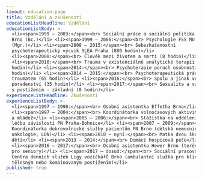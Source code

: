 ```yaml
---
layout: education-page
title: Vzdělání a zkušenosti
educationListHeadline: Vzdělání
educationListBody: >-
  <li><span>1999 – 2003:</span><br> Sociální práce a sociální politika FSS MU
  Brno (Bc.)</li> <li><span>1999 – 2006:</span><br> Psychologie FSS MU Brno
  (Mgr.)</li> <li><span>2008 – 2015:</span><br> Sebezkušenostní
  psychoterapeutický výcvik SLEA Praha (800 hodin)</li>
  <li><span>2008:</span><br> Člověk mezi životem a smrtí (8 hodin)</li>
  <li><span>2010:</span><br> Trauma v existenciálně analytické terapii (16
  hodin)</li> <li><span>2014:</span><br> Psychoterapie poruch osobnosti (8
  hodin)</li> <li><span>2014 – 2015:</span><br> Psychoterapeutická práce s
  traumatem (65 hodin)</li> <li><span>2016:</span><br> Spolu a jinak ve školním
  poradenství (35 hodin)</li> <li><span>2017:</span><br> Sexualita a vztahy lidí
  s postižením - základní (8 hodin)</li>
experienceListHeadline: Zkušenosti
experienceListBody: >-
  <li><span>1997 – 1998:</span><br> Osobní asistentka Effetha Brno</li>
  <li><span>1997 – 2004:</span><br> Koordinátorka volnočasových aktivit pro děti
  a mládež</li> <li><span>2005 – 2006:</span><br> Stážistka na oddělení pro
  léčbu závislostí PN Praha-Bohnice</li> <li><span>2007 – 2009:</span><br>
  Koordinátorka dobrovolnické služby pacientům FN Brno (dětská nemocnice,
  onkologie, LDN)</li> <li><span>2010 – nyní:</span><br> Matka dvou školních
  dětí</li> <li><span>2013 – 2014:</span><br> Domácí hospicová péče</li>
  <li><span>2016 – 2017:</span><br> Osobní asistentka Hewer Brno (terénní služba
  pro seniory)</li> <li><span>2017 – dosud:</span><br> Sociální pracovnice
  Centra denních služeb Ligy vozíčkářů Brno (ambulantní služba pro klienty s
  tělesným nebo kombinovaným postižením)</li>
published: true
---
```

